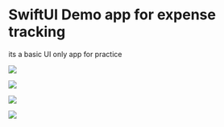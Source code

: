 # SwiftUI Demo app for expense tracking

its a basic UI only app for practice

![](Screenshot%202022-10-26%20at%2010.10.15%20PM.png)

![](Screenshot%202022-10-26%20at%2010.10.26%20PM.png)

![](Screenshot%202022-10-26%20at%2010.10.41%20PM.png)

![](Screenshot%202022-10-26%20at%2010.10.47%20PM.png)
